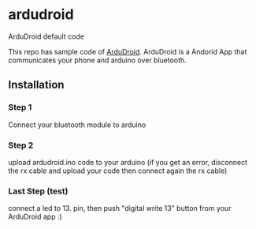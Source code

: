 # ardudroid
ArduDroid default code

This repo has sample code of [ArduDroid](https://play.google.com/store/apps/details?id=com.techbitar.android.Andruino). ArduDroid is a Andorid App that communicates your phone and arduino over bluetooth.

## Installation

### Step 1

Connect your bluetooth module to arduino

### Step 2

upload ardudroid.ino code to your arduino (if you get an error, disconnect the rx cable and upload your code then connect again the rx cable)

### Last Step (test)

connect a led to 13. pin, then push "digital write 13" button from your ArduDroid app :)

